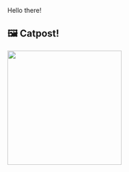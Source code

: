 Hello there!



## 🖼️ Catpost!

<sub>
    <img src="https://cdn2.thecatapi.com/images/jK5X2xGJ7.jpg" height="256">
</sub>

